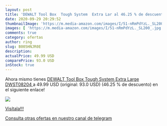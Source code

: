 ```yaml
---
layout: post
title: 'DEWALT Tool Box  Tough System  Extra Lar al 46.25 % de descuento'
date: 2020-09-29 20:29:52
thumbnailImage: 'https://m.media-amazon.com/images/I/51-nRmPdYzL._SL200_.jpg'
images: [ 'https://m.media-amazon.com/images/I/51-nRmPdYzL._SL200_.jpg' ]
comments: true
category: ofertas
author: ring
slug: B005HNJR0E
description:
actualPrice: 49.99 USD
comparePrice: 93.0 USD
inStock: true
---
```


Ahora mismo tienes [DEWALT Tool Box  Tough System  Extra Large  DWST08204 ](https://www.amazon.com/dp/B005HNJR0E/?tag=redken08-20) a 49.99 USD (original: 93.0 USD) (46.25 %  de descuento) en el siguiente enlace!

[![](https://m.media-amazon.com/images/I/51-nRmPdYzL._SL200_.jpg)](https://www.amazon.com/dp/B005HNJR0E/?tag=redken08-20)

[Visítala!!!](https://www.amazon.com/dp/B005HNJR0E/?tag=redken08-20)

[Consulta otras ofertas en nuestro canal de telegram](https://t.me/s/ofertas25)

